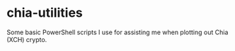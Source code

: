 # chia-utilities

Some basic PowerShell scripts I use for assisting me when plotting out Chia (XCH) crypto.
